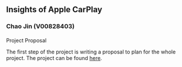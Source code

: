 ## Insights of Apple CarPlay
### Chao Jin (V00828403)


#### 
Project Proposal

The first step of the project is writing a proposal to plan for the whole project. The project can be found [here](https://xuniong123-jinchao.github.io/CSC561_Project/proposal.html).
